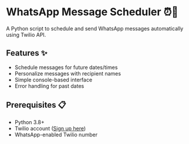 # WhatsApp Message Scheduler ⏰💬

A Python script to schedule and send WhatsApp messages automatically using Twilio API.

## Features ✨
- Schedule messages for future dates/times
- Personalize messages with recipient names
- Simple console-based interface
- Error handling for past dates

## Prerequisites 📋
- Python 3.8+
- Twilio account ([Sign up here](https://www.twilio.com/try-twilio))
- WhatsApp-enabled Twilio number


